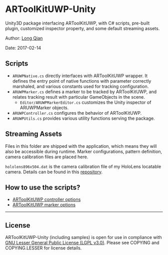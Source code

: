 ARToolKitUWP-Unity
===
Unity3D package interfacing ARToolKitUWP, with C# scripts, pre-built plugin, customized inspector property, and some default streaming assets.

Author: [Long Qian](http://longqian.me/aboutme)

Date: 2017-02-14

## Scripts
- ```ARUWPNative.cs``` directly interfaces with ARToolKitUWP wrapper. It defines the entry point of native functions with parameter correctly marshaled, and various constants used for tracking configuration.
- ```ARUWPMarker.cs``` defines a marker to be tracked by ARToolKitUWP, and relates tracking result with particular GameObjects in the scene.
	* ```Editor/ARUWPMarkerEditor.cs``` customizes the Unity inspector of ARUWPMarker objects.
- ```ARUWPController.cs``` configures the behavior of ARToolKitUWP.
- ```ARUWPUtils.cs``` provides various utility functions serving the package.

## Streaming Assets
Files in this folder are shipped with the application, which means they will also be accessible during runtime. Marker configurations, pattern definition, camera calibration files are placed here.

```hololens896x504.dat``` is the camera calibration file of my HoloLens locatable camera. Details can be found in this [repository](https://github.com/qian256/HoloLensCamCalib/tree/master).

## How to use the scripts?

- [ARToolKitUWP controller options](http://longqian.me/2017/02/14/hololens-artoolkit-controller/)
- [ARToolKitUWP marker options](http://longqian.me/2017/02/14/hololens-artoolkit-marker/)



---

## License
ARToolKitUWP-Unity (including samples) is open for use in compliance with [GNU Lesser General Public License (LGPL v3.0)](https://www.gnu.org/licenses/lgpl-3.0.en.html). Please see COPYING and COPYING.LESSER for license details.

